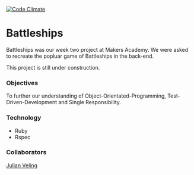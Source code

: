 [![Code Climate](https://codeclimate.com/github/katebeavis/battleships/badges/gpa.svg)](https://codeclimate.com/github/katebeavis/battleships)
# Battleships

Battleships was our week two project at Makers Academy. We were asked to recreate the popluar game of Battleships in the back-end.

This project is still under construction.

### Objectives

To further our understanding of Object-Orientated-Programming, Test-Driven-Development and Single Responsibility.

### Technology
- Ruby
- Rspec

### Collaborators
[Julian Veling](https://github.com/veliancreate)



